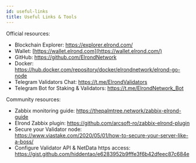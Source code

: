 ```yaml
---
id: useful-links
title: Useful Links & Tools
---
```


Official resources:

- Blockchain Explorer: https://explorer.elrond.com/
- Wallet: [https://wallet.elrond.com](https://wallet.elrond.com/)
- GitHub: https://github.com/ElrondNetwork
- Docker: https://hub.docker.com/repository/docker/elrondnetwork/elrond-go-node
- Telegram Validators Chat: https://t.me/ElrondValidators
- Telegram Bot for Staking & Validators: https://t.me/ElrondNetwork_Bot

Community resources:

- Zabbix monitoring guide: https://thepalmtree.network/zabbix-elrond-guide
- Elrond Zabbix plugin: https://github.com/arcsoft-ro/zabbix-elrond-plugin
- Secure your Validator node: https://www.viastake.com/2020/05/01/how-to-secure-your-server-like-a-boss/
- Configure Validator API & NetData https access: https://gist.github.com/hiddentao/e6283952b9fffe3f6b42dfeec87c684e